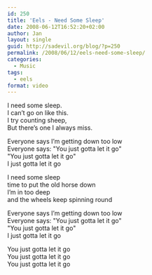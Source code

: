 ```yaml
---
id: 250
title: 'Eels - Need Some Sleep'
date: 2008-06-12T16:52:20+02:00
author: Jan
layout: single
guid: http://sadevil.org/blog/?p=250
permalink: /2008/06/12/eels-need-some-sleep/
categories:
  - Music
tags:
  - eels
format: video
---
```

I need some sleep.  
I can’t go on like this.  
I try counting sheep,  
But there’s one I always miss. 
  
Everyone says I’m getting down too low    
Everyone says: "You just gotta let it go"  
"You just gotta let it go"  
I just gotta let it go
  
  
I need some sleep  
time to put the old horse down  
I’m in too deep  
and the wheels keep spinning round

Everyone says I’m getting down too low  
Everyone says: "You just gotta let it go"  
"You just gotta let it go"  
I just gotta let it go
  
  
You just gotta let it go    
You just gotta let it go  
You just gotta let it go
  